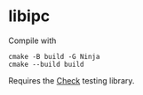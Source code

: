 # libipc

Compile with
```
cmake -B build -G Ninja
cmake --build build
```

Requires the [Check](https://github.com/libcheck/check) testing library.
